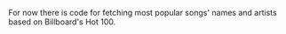 For now there is code for fetching most popular songs' names and artists based on Billboard's Hot 100.
